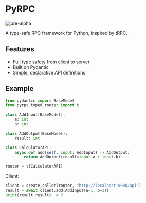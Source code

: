 # PyRPC

![pre-alpha](https://img.shields.io/badge/status-pre--alpha-red)

A type-safe RPC framework for Python, inspired by tRPC.

## Features

- Full type safety from client to server
- Built on Pydantic
- Simple, declarative API definitions

## Example

```python
from pydantic import BaseModel
from pyrpc.typed_router import t

class AddInput(BaseModel):
    a: int
    b: int

class AddOutput(BaseModel):
    result: int

class CalculatorAPI:
    async def add(self, input: AddInput) -> AddOutput:
        return AddOutput(result=input.a + input.b)

router = t(CalculatorAPI)
```

Client:

```python
client = create_caller(router, "http://localhost:8000/api")
result = await client.add(AddInput(a=1, b=2))
print(result.result)  # 3
```
